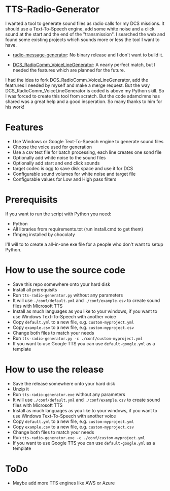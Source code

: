 # TTS-Radio-Generator

I wanted a tool to generate sound files as radio calls for my DCS missions.
It should use a Text-To-Speech engine, add some white noise and a click sound at the start and the end of the "transmission".
I searched the web and found some existing projects which sounds more or less the tool I want to have.

- [radio-message-generator][1]:
    No binary release and I don't want to build it.

- [DCS_RadioComm_VoiceLineGenerator][2]:
    A nearly perfect match, but I needed the features which are planned for the future.

I had the idea to fork DCS_RadioComm_VoiceLineGenerator, add the featrures I needed by myself and make a merge request.
But the way DCS_RadioComm_VoiceLineGenerator is coded is above my Python skill. So I was forced to create this tool from scratch.
But the code adamclmns has shared was a great help and a good insperation. So many thanks to him for his work!

# Features

- Use Windows or Google Text-To-Speach engine to generate sound files
- Choose the voice used for generation
- Use a csv text file for batch processing, each line creates one sond file
- Optionally add white noise to the sound files
- Optionally add start and end click sounds
- target codec is ogg to save disk space and use it for DCS
- Configurable sound volumes for white noise and target file
- Configurable values for Low and High pass filters

# Prerequisits

If you want to run the script with Python you need:

- Python
- All libraries from requirements.txt (run install.cmd to get them)
- ffmpeg installed by chocolaty

I'll will to to create a all-in-one exe file for a people who don't want to setup Python.

# How to use the source code

- Save this repo somewhere onto your hard disk
- Install all prerequisits
- Run `tts-radio-generator.py` without any parameters
- It will use `./conf/default.yml` and `./conf/example.csv` to create sound files with Microsoft TTS
- Install as much languages as you like to your windows, if you want to use Windows Text-To-Speech with another voice
- Copy `default.yml` to a new file, e.g. `custom-myproject.yml`
- Copy `example.csv` to a new file, e.g. `custom-myproject.csv`
- Change both files to match your needs
- Run `tts-radio-generator.py -c ./conf/custom-myproject.yml`
- If you want to use Google TTS you can use `default-google.yml` as a template

# How to use the release

- Save the release somewhere onto your hard disk
- Unzip it
- Run `tts-radio-generator.exe` without any parameters
- It will use `./conf/default.yml` and `./conf/example.csv` to create sound files with Microsoft TTS
- Install as much languages as you like to your windows, if you want to use Windows Text-To-Speech with another voice
- Copy `default.yml` to a new file, e.g. `custom-myproject.yml`
- Copy `example.csv` to a new file, e.g. `custom-myproject.csv`
- Change both files to match your needs
- Run `tts-radio-generator.exe -c ./conf/custom-myproject.yml`
- If you want to use Google TTS you can use `default-google.yml` as a template

# ToDo

- Maybe add more TTS engines like AWS or Azure

[1]: <https://github.com/akaAgar/radio-message-generator>
[2]: <https://github.com/adamclmns/DCS_RadioComm_VoiceLineGenerator>
